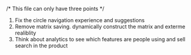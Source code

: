 /* This file can only have three points */

1) Fix the circle navigation experience and suggestions
2) Remove matrix saving. dynamically construct the matrix and exterme realiblity
3) Think about analytics to see which features are people using and sell search in the product